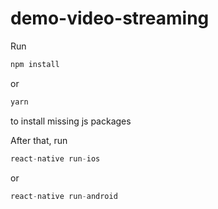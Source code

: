 # demo-video-streaming
Run 
```js
npm install 
```
or
```js
yarn
```
to install missing js packages

After that, run
```js
react-native run-ios
```
or
```js
react-native run-android
```
